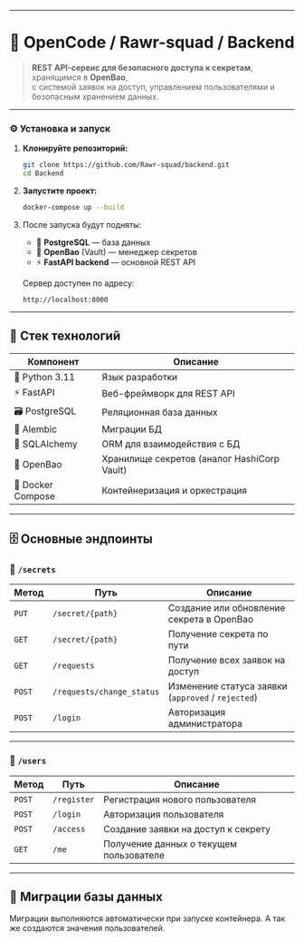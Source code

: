 
---
# 🧩 OpenCode / Rawr-squad / Backend

> **REST API-сервис для безопасного доступа к секретам**, хранящимся в **OpenBao**,  
> с системой заявок на доступ, управлением пользователями и безопасным хранением данных.

---

### ⚙️ Установка и запуск

1. **Клонируйте репозиторий:**
   ```bash
   git clone https://github.com/Rawr-squad/backend.git
   cd Backend
    ````

2. **Запустите проект:**

   ```bash
   docker-compose up --build
   ```

3. После запуска будут подняты:

   * 🐘 **PostgreSQL** — база данных
   * 🧠 **OpenBao** (Vault) — менеджер секретов
   * ⚡ **FastAPI backend** — основной REST API

   Сервер доступен по адресу:

   ```
   http://localhost:8000
   ```

---

## 🧱 Стек технологий

| Компонент         | Описание                                    |
| ----------------- | ------------------------------------------- |
| 🐍 Python 3.11    | Язык разработки                             |
| ⚡ FastAPI         | Веб-фреймворк для REST API                  |
| 🗃️ PostgreSQL    | Реляционная база данных                     |
| 🔄 Alembic        | Миграции БД                                 |
| 🧩 SQLAlchemy     | ORM для взаимодействия с БД                 |
| 🔐 OpenBao        | Хранилище секретов (аналог HashiCorp Vault) |
| 🐳 Docker Compose | Контейнеризация и оркестрация               |

---

## 🗄️ Основные эндпоинты

### 🔐 `/secrets`

| Метод  | Путь                      | Описание                                           |
| ------ | ------------------------- | -------------------------------------------------- |
| `PUT`  | `/secret/{path}`          | Создание или обновление секрета в OpenBao          |
| `GET`  | `/secret/{path}`          | Получение секрета по пути                          |
| `GET`  | `/requests`               | Получение всех заявок на доступ                    |
| `POST` | `/requests/change_status` | Изменение статуса заявки (`approved` / `rejected`) |
| `POST` | `/login`                  | Авторизация администратора                         |

---

### 👤 `/users`

| Метод  | Путь        | Описание                                |
| ------ | ----------- | --------------------------------------- |
| `POST` | `/register` | Регистрация нового пользователя         |
| `POST` | `/login`    | Авторизация пользователя                |
| `POST` | `/access`   | Создание заявки на доступ к секрету     |
| `GET`  | `/me`       | Получение данных о текущем пользователе |

---

## 🧪 Миграции базы данных

Миграции выполняются автоматически при запуске контейнера. А так же создаются значения пользователей.

